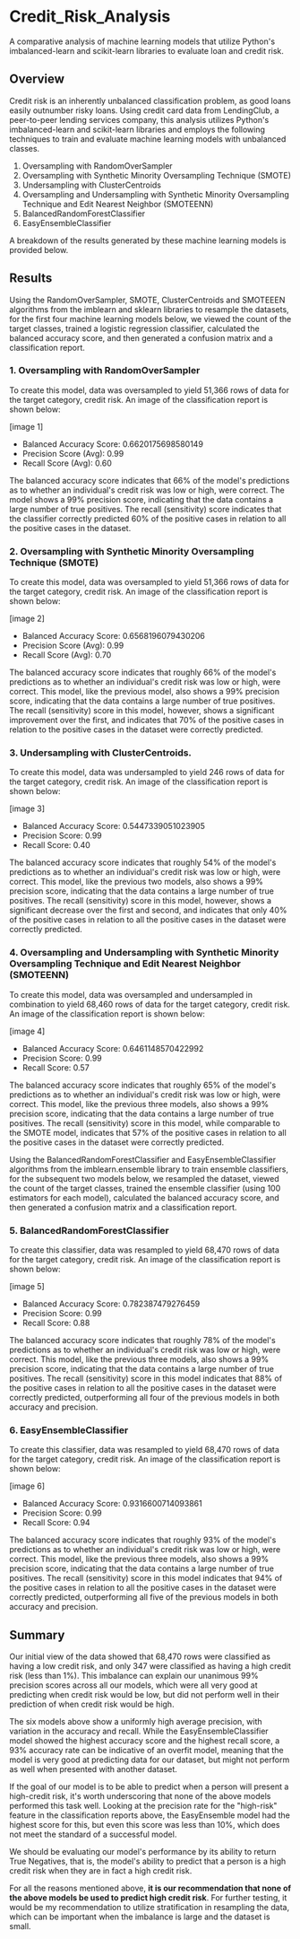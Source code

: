 # Credit_Risk_Analysis
A comparative analysis of machine learning models that utilize Python's imbalanced-learn and scikit-learn libraries to evaluate loan and credit risk.

## Overview
Credit risk is an inherently unbalanced classification problem, as good loans easily outnumber risky loans. Using credit card data from LendingClub, a peer-to-peer lending services company, this analysis utilizes Python's imbalanced-learn and scikit-learn libraries and employs the following techniques to train and evaluate machine learning models with unbalanced classes.

1. Oversampling with RandomOverSampler
2. Oversampling with Synthetic Minority Oversampling Technique (SMOTE)
3. Undersampling with ClusterCentroids
4. Oversampling and Undersampling with Synthetic Minority Oversampling Technique and Edit Nearest Neighbor (SMOTEENN)
5. BalancedRandomForestClassifier 
6. EasyEnsembleClassifier

A breakdown of the results generated by these machine learning models is provided below.

## Results
Using the RandomOverSampler, SMOTE, ClusterCentroids and SMOTEEEN algorithms from the imblearn and sklearn libraries to resample the datasets, for the first four machine learning models below, we viewed the count of the target classes, trained a logistic regression classifier, calculated the balanced accuracy score, and then generated a confusion matrix and a classification report.

### 1. Oversampling with RandomOverSampler
To create this model, data was oversampled to yield 51,366 rows of data for the target category, credit risk. An image of the classification report is shown below:

[image 1]

* Balanced Accuracy Score: 0.6620175698580149     
* Precision Score (Avg): 0.99     
* Recall Score (Avg): 0.60 

The balanced accuracy score indicates that 66% of the model's predictions as to whether an individual's credit risk was low or high, were correct. The model shows a 99% precision score, indicating that the data contains a large number of true positives. The recall (sensitivity) score indicates that the classifier correctly predicted 60% of the positive cases in relation to all the positive cases in the dataset.

### 2. Oversampling with Synthetic Minority Oversampling Technique (SMOTE)
To create this model, data was oversampled to yield 51,366 rows of data for the target category, credit risk. An image of the classification report is shown below:

[image 2]

* Balanced Accuracy Score: 0.6568196079430206     
* Precision Score (Avg): 0.99     
* Recall Score (Avg): 0.70

The balanced accuracy score indicates that roughly 66% of the model's predictions as to whether an individual's credit risk was low or high, were correct. This model, like the previous model, also shows a 99% precision score, indicating that the data contains a large number of true positives. The recall (sensitivity) score in this model, however, shows a significant improvement over the first, and indicates that 70% of the positive cases in relation to the positive cases in the dataset were correctly predicted.

### 3. Undersampling with ClusterCentroids.
To create this model, data was undersampled to yield 246 rows of data for the target category, credit risk. An image of the classification report is shown below:

[image 3]

* Balanced Accuracy Score: 0.5447339051023905     
* Precision Score: 0.99     
* Recall Score: 0.40

The balanced accuracy score indicates that roughly 54% of the model's predictions as to whether an individual's credit risk was low or high, were correct. This model, like the previous two models, also shows a 99% precision score, indicating that the data contains a large number of true positives. The recall (sensitivity) score in this model, however, shows a significant decrease over the first and second, and indicates that only 40% of the positive cases in relation to all the positive cases in the dataset were correctly predicted.

### 4. Oversampling and Undersampling with Synthetic Minority Oversampling Technique and Edit Nearest Neighbor (SMOTEENN)
To create this model, data was oversampled and undersampled in combination to yield 68,460 rows of data for the target category, credit risk. An image of the classification report is shown below:

[image 4]

* Balanced Accuracy Score: 0.6461148570422992     
* Precision Score: 0.99     
* Recall Score: 0.57

The balanced accuracy score indicates that roughly 65% of the model's predictions as to whether an individual's credit risk was low or high, were correct. This model, like the previous three models, also shows a 99% precision score, indicating that the data contains a large number of true positives. The recall (sensitivity) score in this model, while comparable to the SMOTE model, indicates that 57% of the positive cases in relation to all the positive cases in the dataset were correctly predicted.

Using the BalancedRandomForestClassifier and EasyEnsembleClassifier algorithms from the imblearn.ensemble library to train ensemble classifiers, for the subsequent two models below, we resampled the dataset, viewed the count of the target classes, trained the ensemble classifier (using 100 estimators for each model), calculated the balanced accuracy score, and then generated a confusion matrix and a classification report.

### 5. BalancedRandomForestClassifier 
To create this classifier, data was resampled to yield 68,470 rows of data for the target category, credit risk. An image of the classification report is shown below:

[image 5]

* Balanced Accuracy Score: 0.782387479276459      
* Precision Score: 0.99     
* Recall Score: 0.88

The balanced accuracy score indicates that roughly 78% of the model's predictions as to whether an individual's credit risk was low or high, were correct. This model, like the previous three models, also shows a 99% precision score, indicating that the data contains a large number of true positives. The recall (sensitivity) score in this model indicates that 88% of the positive cases in relation to all the positive cases in the dataset were correctly predicted, outperforming all four of the previous models in both accuracy and precision.

### 6. EasyEnsembleClassifier
To create this classifier, data was resampled to yield 68,470 rows of data for the target category, credit risk. An image of the classification report is shown below:

[image 6]

* Balanced Accuracy Score: 0.9316600714093861     
* Precision Score: 0.99     
* Recall Score: 0.94

The balanced accuracy score indicates that roughly 93% of the model's predictions as to whether an individual's credit risk was low or high, were correct. This model, like the previous three models, also shows a 99% precision score, indicating that the data contains a large number of true positives. The recall (sensitivity) score in this model indicates that 94% of the positive cases in relation to all the positive cases in the dataset were correctly predicted, outperforming all five of the previous models in both accuracy and precision.

## Summary
Our initial view of the data showed that 68,470 rows were classified as having a low credit risk, and only 347 were classified as having a high credit risk (less than 1%). This imbalance can explain our unanimous 99% precision scores across all our models, which were all very good at predicting when credit risk would be low, but did not perform well in their prediction of when credit risk would be high.

The six models above show a uniformly high average precision, with variation in the accuracy and recall. While the EasyEnsembleClassifier model showed the highest accuracy score and the highest recall score, a 93% accuracy rate can be indicative of an overfit model, meaning that the model is very good at predicting data for our dataset, but might not perform as well when presented with another dataset.

If the goal of our model is to be able to predict when a person will present a high-credit risk, it's worth underscoring that none of the above models performed this task well. Looking at the precision rate for the "high-risk" feature in the classification reports above, the EasyEnsemble model had the highest score for this, but even this score was less than 10%, which does not meet the standard of a successful model.

We should be evaluating our model's performance by its ability to return True Negatives, that is, the model's ability to predict that a person is a high credit risk when they are in fact a high credit risk.

For all the reasons mentioned above, **it is our recommendation that none of the above models be used to predict high credit risk**. For further testing, it would be my recommendation to utilize stratification in resampling the data, which can be important when the imbalance is large and the dataset is small.  
